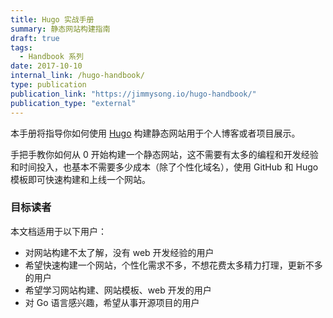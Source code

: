 ```yaml
---
title: Hugo 实战手册
summary: 静态网站构建指南
draft: true
tags:
  - Handbook 系列
date: 2017-10-10
internal_link: /hugo-handbook/
type: publication
publication_link: "https://jimmysong.io/hugo-handbook/"
publication_type: "external"
---
```


本手册将指导你如何使用 [Hugo](https://gohugo.io/) 构建静态网站用于个人博客或者项目展示。

手把手教你如何从 0 开始构建一个静态网站，这不需要有太多的编程和开发经验和时间投入，也基本不需要多少成本（除了个性化域名），使用 GitHub 和 Hugo 模板即可快速构建和上线一个网站。

### 目标读者

本文档适用于以下用户：

- 对网站构建不太了解，没有 web 开发经验的用户
- 希望快速构建一个网站，个性化需求不多，不想花费太多精力打理，更新不多的用户
- 希望学习网站构建、网站模板、web 开发的用户
- 对 Go 语言感兴趣，希望从事开源项目的用户
